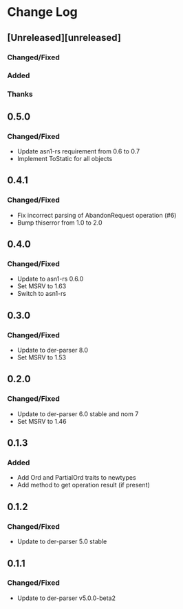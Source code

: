 # Change Log

## [Unreleased][unreleased]

### Changed/Fixed

### Added

### Thanks

## 0.5.0

### Changed/Fixed

- Update asn1-rs requirement from 0.6 to 0.7
- Implement ToStatic for all objects

## 0.4.1

### Changed/Fixed

- Fix incorrect parsing of AbandonRequest operation (#6)
- Bump thiserror from 1.0 to 2.0

## 0.4.0

### Changed/Fixed

- Update to asn1-rs 0.6.0
- Set MSRV to 1.63
- Switch to asn1-rs

## 0.3.0

### Changed/Fixed

- Update to der-parser 8.0
- Set MSRV to 1.53

## 0.2.0

### Changed/Fixed

- Update to der-parser 6.0 stable and nom 7
- Set MSRV to 1.46

## 0.1.3

### Added

- Add Ord and PartialOrd traits to newtypes
- Add method to get operation result (if present)

## 0.1.2

### Changed/Fixed

- Update to der-parser 5.0 stable

## 0.1.1

### Changed/Fixed

- Update to der-parser v5.0.0-beta2


